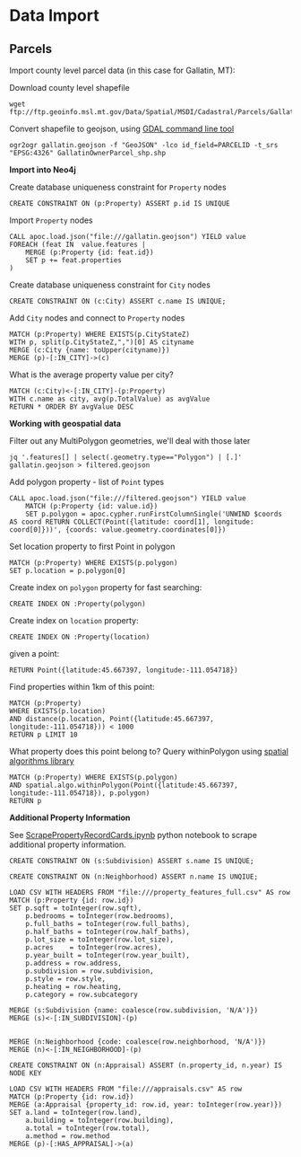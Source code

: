 # Data Import

## Parcels

Import county level parcel data (in this case for Gallatin, MT):

Download county level shapefile

```shell
wget ftp://ftp.geoinfo.msl.mt.gov/Data/Spatial/MSDI/Cadastral/Parcels/Gallatin/GallatinOwnerParcel_shp.zip
```

Convert shapefile to geojson, using [GDAL command line tool](https://gdal.org/index.html)

```shell
ogr2ogr gallatin.geojson -f "GeoJSON" -lco id_field=PARCELID -t_srs "EPSG:4326" GallatinOwnerParcel_shp.shp
```

**Import into Neo4j**

Create database uniqueness constraint for `Property` nodes

```cypher
CREATE CONSTRAINT ON (p:Property) ASSERT p.id IS UNIQUE
```

Import `Property` nodes

```cypher
CALL apoc.load.json("file:///gallatin.geojson") YIELD value
FOREACH (feat IN  value.features |
    MERGE (p:Property {id: feat.id})
    SET p += feat.properties
)
```

Create database uniqueness constraint for `City` nodes

```cypher
CREATE CONSTRAINT ON (c:City) ASSERT c.name IS UNIQUE;
```

Add `City` nodes and connect to `Property` nodes

```cypher
MATCH (p:Property) WHERE EXISTS(p.CityStateZ)
WITH p, split(p.CityStateZ,",")[0] AS cityname
MERGE (c:City {name: toUpper(cityname)})
MERGE (p)-[:IN_CITY]->(c)
```

What is the average property value per city?

```cypher
MATCH (c:City)<-[:IN_CITY]-(p:Property)
WITH c.name as city, avg(p.TotalValue) as avgValue
RETURN * ORDER BY avgValue DESC
```

**Working with geospatial data**

Filter out any MultiPolygon geometries, we'll deal with those later

```shell
jq '.features[] | select(.geometry.type=="Polygon") | [.]' gallatin.geojson > filtered.geojson
```

Add polygon property - list of `Point` types

```cypher
CALL apoc.load.json("file:///filtered.geojson") YIELD value
    MATCH (p:Property {id: value.id})
    SET p.polygon = apoc.cypher.runFirstColumnSingle('UNWIND $coords AS coord RETURN COLLECT(Point({latitude: coord[1], longitude: coord[0]}))', {coords: value.geometry.coordinates[0]})
```

Set location property to first Point in polygon

```cypher
MATCH (p:Property) WHERE EXISTS(p.polygon)
SET p.location = p.polygon[0]
```

Create index on `polygon` property for fast searching:

```cypher
CREATE INDEX ON :Property(polygon)
```

Create index on `location` property:

```cypher
CREATE INDEX ON :Property(location)
```

given a point:

```cypher
RETURN Point({latitude:45.667397, longitude:-111.054718})
```

Find properties within 1km of this point:

```cypher
MATCH (p:Property)
WHERE EXISTS(p.location)
AND distance(p.location, Point({latitude:45.667397, longitude:-111.054718})) < 1000
RETURN p LIMIT 10
```

What property does this point belong to? Query withinPolygon using [spatial algorithms library](https://github.com/neo4j-contrib/spatial-algorithms/)

```cypher
MATCH (p:Property) WHERE EXISTS(p.polygon)
AND spatial.algo.withinPolygon(Point({latitude:45.667397, longitude:-111.054718}), p.polygon)
RETURN p
```

**Additional Property Information**

See [ScrapePropertyRecordCards.ipynb](ScrapePropertyRecordCards.ipynb) python notebook to scrape additional property information.

```cypher
CREATE CONSTRAINT ON (s:Subdivision) ASSERT s.name IS UNIQUE;
```

```cypher
CREATE CONSTRAINT ON (n:Neighborhood) ASSERT n.name IS UNQIUE;
```

```cypher
LOAD CSV WITH HEADERS FROM "file:///property_features_full.csv" AS row
MATCH (p:Property {id: row.id})
SET p.sqft = toInteger(row.sqft),
    p.bedrooms = toInteger(row.bedrooms),
    p.full_baths = toInteger(row.full_baths),
    p.half_baths = toInteger(row.half_baths),
    p.lot_size = toInteger(row.lot_size),
    p.acres    = toInteger(row.acres),
    p.year_built = toInteger(row.year_built),
    p.address = row.address,
    p.subdivision = row.subdivision,
    p.style = row.style,
    p.heating = row.heating,
    p.category = row.subcategory

MERGE (s:Subdivision {name: coalesce(row.subdivision, 'N/A')})
MERGE (s)<-[:IN_SUBDIVISION]-(p)


MERGE (n:Neighborhood {code: coalesce(row.neighborhood, 'N/A')})
MERGE (n)<-[:IN_NEIGHBORHOOD]-(p)
```

```cypher
CREATE CONSTRAINT ON (n:Appraisal) ASSERT (n.property_id, n.year) IS NODE KEY
```

```cypher
LOAD CSV WITH HEADERS FROM "file:///appraisals.csv" AS row
MATCH (p:Property {id: row.id})
MERGE (a:Appraisal {property_id: row.id, year: toInteger(row.year)})
SET a.land = toInteger(row.land),
    a.building = toInteger(row.building),
    a.total = toInteger(row.total),
    a.method = row.method
MERGE (p)-[:HAS_APPRAISAL]->(a)
```